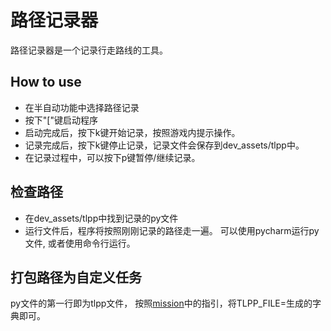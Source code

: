 # 路径记录器

路径记录器是一个记录行走路线的工具。

## How to use

- 在半自动功能中选择路径记录
- 按下"\["键启动程序
- 启动完成后，按下k键开始记录，按照游戏内提示操作。
- 记录完成后，按下k键停止记录，记录文件会保存到dev_assets/tlpp中。
- 在记录过程中，可以按下p键暂停/继续记录。

## 检查路径

- 在dev_assets/tlpp中找到记录的py文件
- 运行文件后，程序将按照刚刚记录的路径走一遍。 可以使用pycharm运行py文件, 或者使用命令行运行。

## 打包路径为自定义任务

py文件的第一行即为tlpp文件， 按照[mission](mission.md)中的指引，将TLPP_FILE=生成的字典即可。
